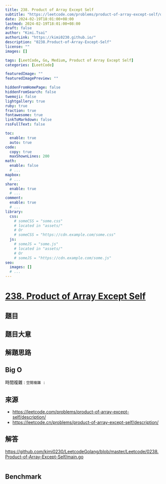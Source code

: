```yaml
---
title: 238. Product of Array Except Self
subtitle: "https://leetcode.com/problems/product-of-array-except-self/description/"
date: 2024-02-19T18:01:00+08:00
lastmod: 2024-02-19T18:01:00+08:00
draft: false
author: "Kimi.Tsai"
authorLink: "https://kimi0230.github.io/"
description: "0238.Product-of-Array-Except-Self"
license: ""
images: []

tags: [LeetCode, Go, Medium, Product of Array Except Self]
categories: [LeetCode]

featuredImage: ""
featuredImagePreview: ""

hiddenFromHomePage: false
hiddenFromSearch: false
twemoji: false
lightgallery: true
ruby: true
fraction: true
fontawesome: true
linkToMarkdown: false
rssFullText: false

toc:
  enable: true
  auto: true
code:
  copy: true
  maxShownLines: 200
math:
  enable: false
  # ...
mapbox:
  # ...
share:
  enable: true
  # ...
comment:
  enable: true
  # ...
library:
  css:
    # someCSS = "some.css"
    # located in "assets/"
    # Or
    # someCSS = "https://cdn.example.com/some.css"
  js:
    # someJS = "some.js"
    # located in "assets/"
    # Or
    # someJS = "https://cdn.example.com/some.js"
seo:
  images: []
  # ...
---
```

# [238. Product of Array Except Self](https://leetcode.com/problems/product-of-array-except-self/description/)

## 題目

## 題目大意


## 解題思路

## Big O
時間複雜 : ``
空間複雜 : ``

## 來源
* https://leetcode.com/problems/product-of-array-except-self/description/
* https://leetcode.cn/problems/product-of-array-except-self/description/

## 解答
https://github.com/kimi0230/LeetcodeGolang/blob/master/Leetcode/0238.Product-of-Array-Except-Self/main.go

```go

```

##  Benchmark

```sh

```